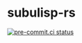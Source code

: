 # subulisp-rs

[![pre-commit.ci status](https://results.pre-commit.ci/badge/github/ar90n/subulisp-rs/main.svg)](https://results.pre-commit.ci/latest/github/ar90n/subulisp-rs/main)